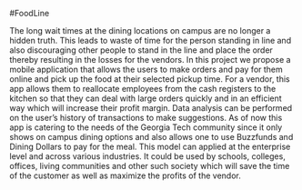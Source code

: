 #FoodLine

The long wait times at the dining locations on campus are no longer a hidden truth. This leads to waste of time for the person standing in line and also discouraging other people to stand in the line and place the order thereby resulting in the losses for the vendors. In this project we propose a mobile application that allows the users to make orders and pay for them online and pick up the food at their selected pickup time. For a vendor, this app allows them to reallocate employees from the cash registers to the kitchen so that they can deal with large orders quickly and in an efficient way which will increase their profit margin. Data analysis can be performed on the user’s history of transactions to make suggestions. As of now this app is catering to the needs of the Georgia Tech community since it only shows on campus dining options and also allows one to use Buzzfunds and Dining Dollars to pay for the meal. This model can applied at the enterprise level and across various industries. It could be used by schools, colleges, offices, living communities and other such society which will save the time of the customer as well as maximize the profits of the vendor.
